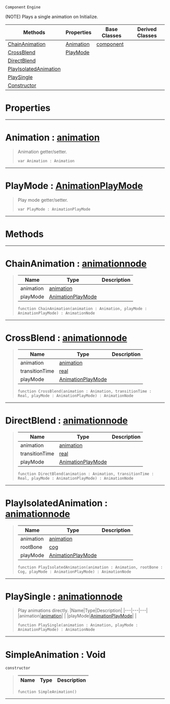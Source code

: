  `Component` `Engine`



(NOTE) Plays a single animation on Initialize.

|Methods|Properties|Base Classes|Derived Classes|
|---|---|---|---|
|[ ChainAnimation](https://github.com/ZilchEngine/ZilchDocs/blob/master/code_reference/class_reference/simpleanimation.markdown#chainanimation-zilch-engi)|[ Animation](https://github.com/ZilchEngine/ZilchDocs/blob/master/code_reference/class_reference/simpleanimation.markdown#animation-zilch-engine-do)|[component](https://github.com/ZilchEngine/ZilchDocs/blob/master/code_reference/class_reference/component.markdown)| |
|[ CrossBlend](https://github.com/ZilchEngine/ZilchDocs/blob/master/code_reference/class_reference/simpleanimation.markdown#crossblend-zilch-engine-d)|[ PlayMode](https://github.com/ZilchEngine/ZilchDocs/blob/master/code_reference/class_reference/simpleanimation.markdown#playmode-zilch-engine-doc)| | |
|[ DirectBlend](https://github.com/ZilchEngine/ZilchDocs/blob/master/code_reference/class_reference/simpleanimation.markdown#directblend-zilch-engine)| | | |
|[ PlayIsolatedAnimation](https://github.com/ZilchEngine/ZilchDocs/blob/master/code_reference/class_reference/simpleanimation.markdown#playisolatedanimation-ze)| | | |
|[ PlaySingle](https://github.com/ZilchEngine/ZilchDocs/blob/master/code_reference/class_reference/simpleanimation.markdown#playsingle-zilch-engine-d)| | | |
|[ Constructor](https://github.com/ZilchEngine/ZilchDocs/blob/master/code_reference/class_reference/simpleanimation.markdown#simpleanimation-void)| | | |


 #  Properties


---  
 #  Animation : [animation](https://github.com/ZilchEngine/ZilchDocs/blob/master/code_reference/class_reference/animation.markdown)

> Animation getter/setter.
> ``` lang=cpp, name=Nada
> var Animation : Animation


---  
 #  PlayMode : [AnimationPlayMode](https://github.com/ZilchEngine/ZilchDocs/blob/master/code_reference/enum_reference.markdown#animationplaymode)

> Play mode getter/setter.
> ``` lang=cpp, name=Nada
> var PlayMode : AnimationPlayMode


---  
 #  Methods


---  
 #  ChainAnimation : [animationnode](https://github.com/ZilchEngine/ZilchDocs/blob/master/code_reference/class_reference/animationnode.markdown)

> 
> |Name|Type|Description|
> |---|---|---|
> |animation|[animation](https://github.com/ZilchEngine/ZilchDocs/blob/master/code_reference/class_reference/animation.markdown)| |
> |playMode|[AnimationPlayMode](https://github.com/ZilchEngine/ZilchDocs/blob/master/code_reference/enum_reference.markdown#animationplaymode)| |
> ``` lang=cpp, name=Nada
> function ChainAnimation(animation : Animation, playMode : AnimationPlayMode) : AnimationNode
> ``` 


---  
 #  CrossBlend : [animationnode](https://github.com/ZilchEngine/ZilchDocs/blob/master/code_reference/class_reference/animationnode.markdown)

> 
> |Name|Type|Description|
> |---|---|---|
> |animation|[animation](https://github.com/ZilchEngine/ZilchDocs/blob/master/code_reference/class_reference/animation.markdown)| |
> |transitionTime|[real](https://github.com/ZilchEngine/ZilchDocs/blob/master/code_reference/nada_base_types/real.markdown)| |
> |playMode|[AnimationPlayMode](https://github.com/ZilchEngine/ZilchDocs/blob/master/code_reference/enum_reference.markdown#animationplaymode)| |
> ``` lang=cpp, name=Nada
> function CrossBlend(animation : Animation, transitionTime : Real, playMode : AnimationPlayMode) : AnimationNode
> ``` 


---  
 #  DirectBlend : [animationnode](https://github.com/ZilchEngine/ZilchDocs/blob/master/code_reference/class_reference/animationnode.markdown)

> 
> |Name|Type|Description|
> |---|---|---|
> |animation|[animation](https://github.com/ZilchEngine/ZilchDocs/blob/master/code_reference/class_reference/animation.markdown)| |
> |transitionTime|[real](https://github.com/ZilchEngine/ZilchDocs/blob/master/code_reference/nada_base_types/real.markdown)| |
> |playMode|[AnimationPlayMode](https://github.com/ZilchEngine/ZilchDocs/blob/master/code_reference/enum_reference.markdown#animationplaymode)| |
> ``` lang=cpp, name=Nada
> function DirectBlend(animation : Animation, transitionTime : Real, playMode : AnimationPlayMode) : AnimationNode
> ``` 


---  
 #  PlayIsolatedAnimation : [animationnode](https://github.com/ZilchEngine/ZilchDocs/blob/master/code_reference/class_reference/animationnode.markdown)

> 
> |Name|Type|Description|
> |---|---|---|
> |animation|[animation](https://github.com/ZilchEngine/ZilchDocs/blob/master/code_reference/class_reference/animation.markdown)| |
> |rootBone|[cog](https://github.com/ZilchEngine/ZilchDocs/blob/master/code_reference/class_reference/cog.markdown)| |
> |playMode|[AnimationPlayMode](https://github.com/ZilchEngine/ZilchDocs/blob/master/code_reference/enum_reference.markdown#animationplaymode)| |
> ``` lang=cpp, name=Nada
> function PlayIsolatedAnimation(animation : Animation, rootBone : Cog, playMode : AnimationPlayMode) : AnimationNode
> ``` 


---  
 #  PlaySingle : [animationnode](https://github.com/ZilchEngine/ZilchDocs/blob/master/code_reference/class_reference/animationnode.markdown)

> Play animations directly.
> |Name|Type|Description|
> |---|---|---|
> |animation|[animation](https://github.com/ZilchEngine/ZilchDocs/blob/master/code_reference/class_reference/animation.markdown)| |
> |playMode|[AnimationPlayMode](https://github.com/ZilchEngine/ZilchDocs/blob/master/code_reference/enum_reference.markdown#animationplaymode)| |
> ``` lang=cpp, name=Nada
> function PlaySingle(animation : Animation, playMode : AnimationPlayMode) : AnimationNode
> ``` 


---  
 #  SimpleAnimation : Void

 `constructor`

> 
> |Name|Type|Description|
> |---|---|---|
> ``` lang=cpp, name=Nada
> function SimpleAnimation()
> ``` 


---  
 

 